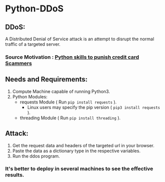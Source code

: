 # Python-DDoS

## DDoS:
  A Distributed Denial of Service attack is an attempt to disrupt the normal traffic of a targeted server.

### Source Motivation : [Python skills to punish credit card Scammers](https://youtu.be/StmNWzHbQJU)     


## Needs and Requirements:

1. Compute Machine capable of running Python3.
2. Python Modules:
    - requests Module ( Run `pip install requests` ).
        - Linux users may specify the pip version ( `pip3 install requests` ).
    - threading Module ( Run `pip install threading` ).

## Attack:

1. Get the request data and headers of the targeted url in your browser.
2. Paste the data as a dictionary type in the respective variables.
3. Run the ddos program.

### It's better to deploy in several machines to see the effective results.


